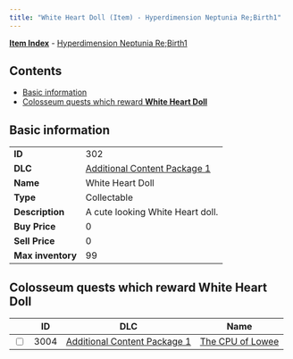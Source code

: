```yaml
---
title: "White Heart Doll (Item) - Hyperdimension Neptunia Re;Birth1"
---
```


[**Item Index**](/neptunia/rb1/item/index.html) - [Hyperdimension Neptunia Re;Birth1](/neptunia/rb1)

## Contents

- [Basic information](#basic-information)
- [Colosseum quests which reward **White Heart Doll**](#colosseum-quests-which-reward-white-heart-doll)

## Basic information

|   |   |
| -- | -- |
| **ID** | 302 |
| **DLC** | [Additional Content Package 1](/neptunia/rb1/dlc/10-pack1.html) |
| **Name** | White Heart Doll |
| **Type** | Collectable |
| **Description** | A cute looking White Heart doll. |
| **Buy Price** | 0 |
| **Sell Price** | 0 |
| **Max inventory** | 99 |


## Colosseum quests which reward **White Heart Doll**

|    | ID | DLC | Name |
| -- | -- | --- | ---- |
| <input type="checkbox" id="rb1-colosseum-10-3004" class="trackbox" /> | 3004 | [Additional Content Package 1](/neptunia/rb1/dlc/10-pack1.html) | [The CPU of Lowee](/neptunia/rb1/colosseum/10-3004-the-cpu-of-lowee.html) |
